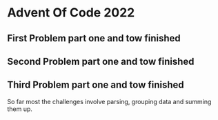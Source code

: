 # Advent Of Code 2022

## First Problem part one and tow finished
## Second Problem part one and tow finished
## Third Problem part one and tow finished

So far most the challenges involve parsing, grouping data and summing them up.
